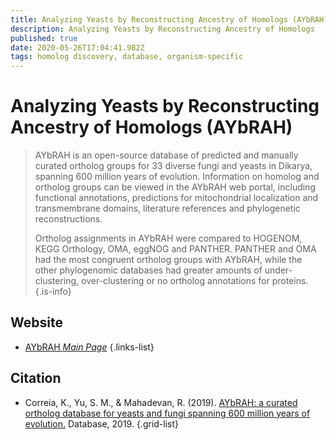```yaml
---
title: Analyzing Yeasts by Reconstructing Ancestry of Homologs (AYbRAH)
description: Analyzing Yeasts by Reconstructing Ancestry of Homologs
published: true
date: 2020-05-26T17:04:41.982Z
tags: homolog discovery, database, organism-specific
---
```


# Analyzing Yeasts by Reconstructing Ancestry of Homologs (AYbRAH)

> AYbRAH is an open-source database of predicted and manually curated ortholog groups for 33 diverse fungi and yeasts in Dikarya, spanning 600 million years of evolution. Information on homolog and ortholog groups can be viewed in the AYbRAH web portal, including functional annotations, predictions for mitochondrial localization and transmembrane domains, literature references and phylogenetic reconstructions.
>
> Ortholog assignments in AYbRAH were compared to HOGENOM, KEGG Orthology, OMA, eggNOG and PANTHER. PANTHER and OMA had the most congruent ortholog groups with AYbRAH, while the other phylogenomic databases had greater amounts of under-clustering, over-clustering or no ortholog annotations for proteins.
{.is-info}

 

## Website 

- [AYbRAH *Main Page*](https://lmse.github.io/aybrah/)
 {.links-list}

## Citation 

- Correia, K., Yu, S. M., & Mahadevan, R. (2019). [AYbRAH: a curated ortholog database for yeasts and fungi spanning 600 million years of evolution.](https://academic.oup.com/database/article/doi/10.1093/database/baz022/5403499#132523203) Database, 2019.
{.grid-list}